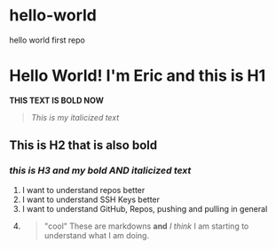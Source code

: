 # hello-world
hello world first repo 
# Hello World! I'm Eric and this is H1
**THIS TEXT IS BOLD NOW**
>*This is my italicized text*
## **This is H2 that is also bold**
### ***this is H3 and my bold AND italicized text***
1. I want to understand repos better
2. I want to understand SSH Keys better
3. I want to understand GitHub, Repos, pushing and pulling in general
4. > "cool"
These are markdowns **and** *I think* I am starting to understand what I am doing. 
